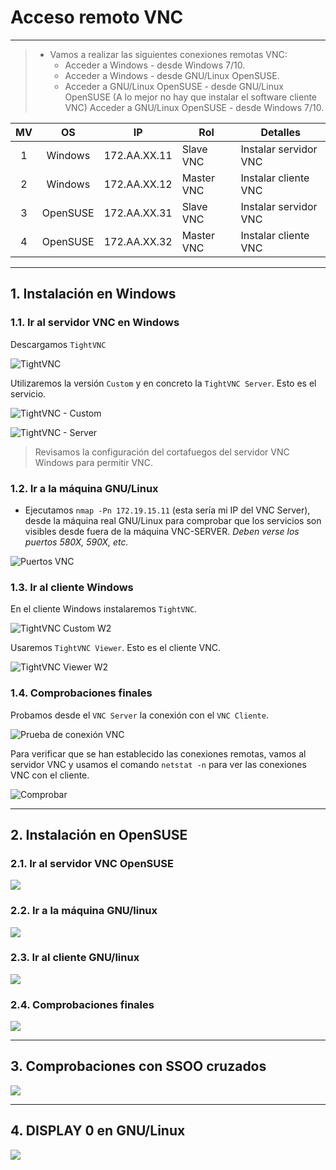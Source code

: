 
# Acceso remoto VNC

---

> * Vamos a realizar las siguientes conexiones remotas VNC:
>   * Acceder a Windows - desde Windows 7/10.
>   * Acceder a Windows - desde GNU/Linux OpenSUSE.
>   * Acceder a GNU/Linux OpenSUSE - desde GNU/Linux OpenSUSE (A lo mejor no hay que instalar el software cliente VNC)
Acceder a GNU/Linux OpenSUSE - desde Windows 7/10.

| MV | OS       | IP           | Rol        | Detalles              |
| :-: | :-------: | ------------ | ---------- | --------------------- |
|  1 | Windows  | 172.AA.XX.11 | Slave VNC  | Instalar servidor VNC |
|  2 | Windows  | 172.AA.XX.12 | Master VNC | Instalar cliente VNC  |
|  3 | OpenSUSE | 172.AA.XX.31 | Slave VNC  | Instalar servidor VNC |
|  4 | OpenSUSE | 172.AA.XX.32 | Master VNC | Instalar cliente VNC  |

---

## 1. Instalación en Windows

### 1.1. Ir al servidor VNC en Windows

Descargamos `TightVNC`

![TightVNC](./images/tightvnc.png)

Utilizaremos la versión `Custom` y en concreto la `TightVNC Server`. Esto es el servicio.

![TightVNC - Custom](./images/custom-tightvnc.png)

![TightVNC - Server](./images/tight-server.png)

> Revisamos la configuración del cortafuegos del servidor VNC Windows para permitir VNC.

### 1.2. Ir a la máquina GNU/Linux

* Ejecutamos `nmap -Pn 172.19.15.11` (esta sería mi IP del VNC Server), desde la máquina real GNU/Linux para comprobar que los servicios son visibles desde fuera de la máquina VNC-SERVER.
*Deben verse los puertos 580X, 590X, etc.*

![Puertos VNC](./images/vnc-comp-mr.png)

### 1.3. Ir al cliente Windows

En el cliente Windows instalaremos `TightVNC`.

![TightVNC Custom W2](./images/tight-custom-w2.png)

Usaremos `TightVNC Viewer`. Esto es el cliente VNC.

![TightVNC Viewer W2](./images/tight-viewer-w2.png)

### 1.4. Comprobaciones finales

Probamos desde el `VNC Server` la conexión con el `VNC Cliente`.

![Prueba de conexión VNC](./images/tightvnc-server-cliente.png)

Para verificar que se han establecido las conexiones remotas, vamos al servidor VNC y usamos el comando `netstat -n` para ver las conexiones VNC con el cliente.

![Comprobar](./images/comp-vnc-cs.png)

---

## 2. Instalación en OpenSUSE

### 2.1. Ir al servidor VNC OpenSUSE



![](./images/.png)

### 2.2. Ir a la máquina GNU/linux



![](./images/.png)

### 2.3. Ir al cliente GNU/linux



![](./images/.png)

### 2.4. Comprobaciones finales



![](./images/.png)

---

## 3. Comprobaciones con SSOO cruzados



![](./images/.png)

---

## 4. DISPLAY 0 en GNU/Linux



![](./images/.png)
